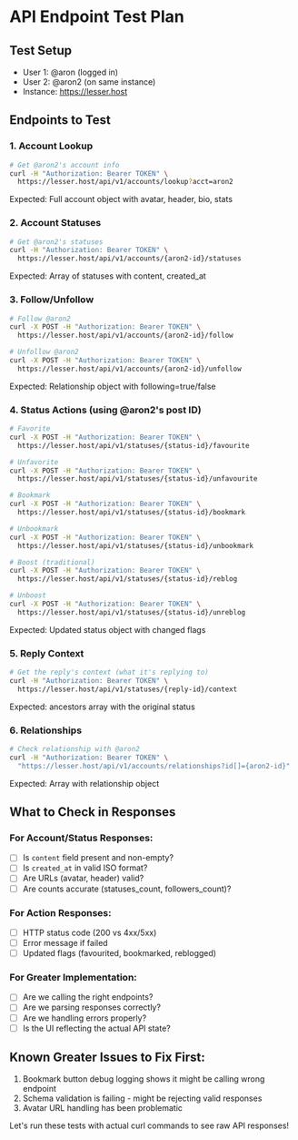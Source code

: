 # API Endpoint Test Plan

## Test Setup
- User 1: @aron (logged in)
- User 2: @aron2 (on same instance)
- Instance: https://lesser.host

## Endpoints to Test

### 1. Account Lookup
```bash
# Get @aron2's account info
curl -H "Authorization: Bearer TOKEN" \
  https://lesser.host/api/v1/accounts/lookup?acct=aron2
```
Expected: Full account object with avatar, header, bio, stats

### 2. Account Statuses
```bash
# Get @aron2's statuses
curl -H "Authorization: Bearer TOKEN" \
  https://lesser.host/api/v1/accounts/{aron2-id}/statuses
```
Expected: Array of statuses with content, created_at

### 3. Follow/Unfollow
```bash
# Follow @aron2
curl -X POST -H "Authorization: Bearer TOKEN" \
  https://lesser.host/api/v1/accounts/{aron2-id}/follow

# Unfollow @aron2  
curl -X POST -H "Authorization: Bearer TOKEN" \
  https://lesser.host/api/v1/accounts/{aron2-id}/unfollow
```
Expected: Relationship object with following=true/false

### 4. Status Actions (using @aron2's post ID)
```bash
# Favorite
curl -X POST -H "Authorization: Bearer TOKEN" \
  https://lesser.host/api/v1/statuses/{status-id}/favourite

# Unfavorite
curl -X POST -H "Authorization: Bearer TOKEN" \
  https://lesser.host/api/v1/statuses/{status-id}/unfavourite

# Bookmark
curl -X POST -H "Authorization: Bearer TOKEN" \
  https://lesser.host/api/v1/statuses/{status-id}/bookmark

# Unbookmark
curl -X POST -H "Authorization: Bearer TOKEN" \
  https://lesser.host/api/v1/statuses/{status-id}/unbookmark

# Boost (traditional)
curl -X POST -H "Authorization: Bearer TOKEN" \
  https://lesser.host/api/v1/statuses/{status-id}/reblog

# Unboost
curl -X POST -H "Authorization: Bearer TOKEN" \
  https://lesser.host/api/v1/statuses/{status-id}/unreblog
```
Expected: Updated status object with changed flags

### 5. Reply Context
```bash
# Get the reply's context (what it's replying to)
curl -H "Authorization: Bearer TOKEN" \
  https://lesser.host/api/v1/statuses/{reply-id}/context
```
Expected: ancestors array with the original status

### 6. Relationships
```bash
# Check relationship with @aron2
curl -H "Authorization: Bearer TOKEN" \
  "https://lesser.host/api/v1/accounts/relationships?id[]={aron2-id}"
```
Expected: Array with relationship object

## What to Check in Responses

### For Account/Status Responses:
- [ ] Is `content` field present and non-empty?
- [ ] Is `created_at` in valid ISO format?
- [ ] Are URLs (avatar, header) valid?
- [ ] Are counts accurate (statuses_count, followers_count)?

### For Action Responses:
- [ ] HTTP status code (200 vs 4xx/5xx)
- [ ] Error message if failed
- [ ] Updated flags (favourited, bookmarked, reblogged)

### For Greater Implementation:
- [ ] Are we calling the right endpoints?
- [ ] Are we parsing responses correctly?
- [ ] Are we handling errors properly?
- [ ] Is the UI reflecting the actual API state?

## Known Greater Issues to Fix First:
1. Bookmark button debug logging shows it might be calling wrong endpoint
2. Schema validation is failing - might be rejecting valid responses
3. Avatar URL handling has been problematic

Let's run these tests with actual curl commands to see raw API responses!